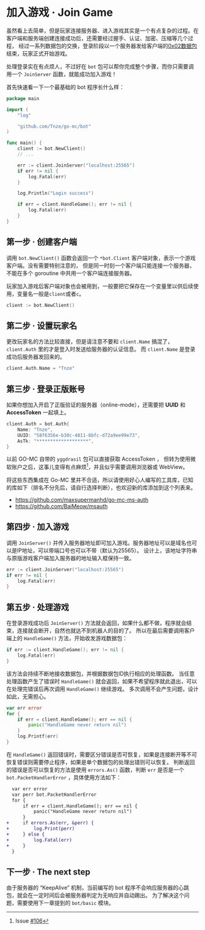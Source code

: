 # 加入游戏 · Join Game

虽然看上去简单，但是玩家连接服务器、进入游戏其实是一个有点复杂的过程。在客户端和服务端创建连接成功后，还需要经过握手、认证、加密、压缩等几个过程，
经过一系列数据包的交换，登录阶段以一个服务器发给客户端的[0x02数据包](https://wiki.vg/Protocol#Login_Success)结束，玩家正式开始游戏。

处理登录实在有点烦人，不过好在 `bot` 包可以帮你完成整个步骤，而你只需要调用一个 `JoinServer` 函数，就能成功加入游戏！

首先快速看一下一个最基础的 bot 程序长什么样：

```go
package main

import (
	"log"

	"github.com/Tnze/go-mc/bot"
)

func main() {
	client := bot.NewClient()
	// ...

	err := client.JoinServer("localhost:25565")
	if err != nil {
		log.Fatal(err)
	}

	log.Println("Login success")

	if err = client.HandleGame(); err != nil {
		log.Fatal(err)
	}
}
```

## 第一步 · 创建客户端

调用 `bot.NewClient()` 函数会返回一个 `*bot.Client` 客户端对象，表示一个游戏客户端。没有需要特别注意的，
但是同一时刻一个客户端只能连接一个服务器，不能在多个 goroutine 中共用一个客户端连接服务器。

玩家加入游戏后客户端对象也会被用到，一般要把它保存在一个变量里以供后续使用，变量名一般是`client`或者`c`。

```go
client := bot.NewClient()
```

## 第二步 · 设置玩家名

更改玩家名的方法比较直接，但是请注意不要和 `client.Name` 搞混了， `client.Auth` 里的才是登入时发送给服务器的认证信息。
而 `client.Name` 是登录成功后服务器发回来的。

```go
client.Auth.Name = "Tnze"
```

## 第三步 · 登录正版账号

如果你想加入开启了正版验证的服务器（online-mode），还需要把 **UUID** 和 **AccessToken** 一起填上。

```go
client.Auth = bot.Auth{
    Name: "Tnze",
    UUID: "58f6356e-b30c-4811-8bfc-d72a9ee99e73",
    AsTk: "*******************",
}
```

以前 GO-MC 自带的 `yggdrasil` 包可以直接获取 AccessToken ，
但转为使用微软账户之后，这事儿变得有点麻烦[^Issue #106]，并且似乎需要调用浏览器或 WebView。


将这些东西集成在 Go-MC 里并不合适，所以请使用好心人编写的工具库，已知的库如下（排名不分先后，请自行选择判断），也欢迎新的库添加到这个列表来。

- <https://github.com/maxsupermanhd/go-mc-ms-auth>
- <https://github.com/BaiMeow/msauth>

[^Issue #106]: Issue [#106](https://github.com/Tnze/go-mc/issues/106)

## 第四步 · 加入游戏

调用 `JoinServer()` 并传入服务器地址即可加入游戏。服务器地址可以是域名也可以是IP地址，可以带端口号也可以不带（默认为25565）。
设计上，该地址字符串与原版游戏客户端加入服务器的地址输入框保持一致。

```go
err := client.JoinServer("localhost:25565")
if err != nil {
    log.Fatal(err)
}
```

## 第五步 · 处理游戏

在登录游戏成功后 `JoinServer()` 方法就会返回，如果什么都不做，程序就会结束，连接就会断开，自然也就达不到机器人的目的了。
所以在最后需要调用客户端上的 `HandleGame()` 方法，开始收发游戏数据包：

```go
if err := client.HandleGame(); err != nil {
    log.Fatal(err)
}
```

该方法会持续不断地接收数据包，并根据数据包ID执行相应的处理函数。
当任意处理函数产生了错误时 `HandleGame()` 就会返回，如果不希望程序就此退出，可以在处理完错误后再次调用 `HandleGame()` 继续游戏。
多次调用不会产生问题，设计如此，无需担心。

```go
var err error
for {
    if err = client.HandleGame(); err == nil {
        panic("HandleGame never return nil")
    }
	log.Printf(err)
}
```

在 `HandleGame()` 返回错误时，需要区分错误是否可恢复，如果是连接断开等不可恢复错误则需要停止程序，如果是单个数据包的处理出错则可以恢复。
判断返回的错误是否可以恢复的方法是使用 `errors.As()` 函数，判断 `err` 是否是一个 `bot.PacketHandlerError` ，具体使用方法如下：

```diff
  var err error
  var perr bot.PacketHandlerError
  for {
      if err = client.HandleGame(); err == nil {
          panic("HandleGame never return nil")
      }
+     if errors.As(err, &perr) {
+         log.Print(perr)
+     } else {
+         log.Fatal(err)
+     }
  }
```

## 下一步 · The next step

由于服务器的 “KeepAlive” 机制，当前编写的 bot 程序不会响应服务器的心跳包，就会在一定时间后会被服务器判定为无响应并自动踢出。
为了解决这个问题，需要使用下一章提到的 `bot/basic` 模块。